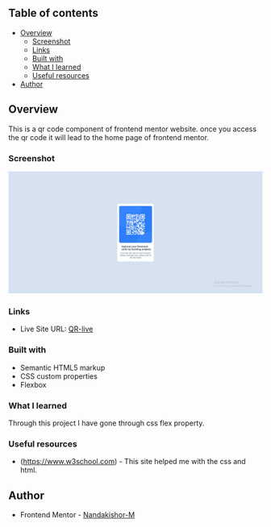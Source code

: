 

## Table of contents

- [Overview](#overview)
  - [Screenshot](#screenshot)
  - [Links](#links)
  - [Built with](#built-with)
  - [What I learned](#what-i-learned)
  - [Useful resources](#useful-resources)
- [Author](#author)



## Overview

This is a qr code component of frontend mentor website. once you access the qr code it will lead to the home page of frontend mentor.
### Screenshot

![](./images/QR-web-screenshot.jpg)

### Links

- Live Site URL: [QR-live](http://127.0.0.1:5500/index.html)


### Built with

- Semantic HTML5 markup
- CSS custom properties
- Flexbox

### What I learned

Through this project I have gone through css flex property.

### Useful resources

- (https://www.w3school.com) - This site helped me with the css and html.



## Author

- Frontend Mentor - [Nandakishor-M](https://www.frontendmentor.io/profile/Nandakishor-M)


